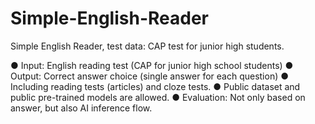# Simple-English-Reader
Simple English Reader, test data: CAP test for junior high students.

● Input: English reading test (CAP for junior high school students)
● Output: Correct answer choice (single answer for each question)
● Including reading tests (articles) and cloze tests.
● Public dataset and public pre-trained models are allowed.
● Evaluation: Not only based on answer, but also AI inference flow.
